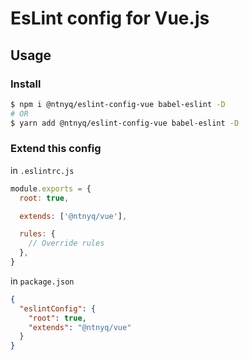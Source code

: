 # EsLint config for Vue.js

## Usage

### Install

```bash
$ npm i @ntnyq/eslint-config-vue babel-eslint -D
# OR
$ yarn add @ntnyq/eslint-config-vue babel-eslint -D
```

### Extend this config

in `.eslintrc.js`

```js
module.exports = {
  root: true,

  extends: ['@ntnyq/vue'],

  rules: {
    // Override rules
  },
}
```

in `package.json`

```json
{
  "eslintConfig": {
    "root": true,
    "extends": "@ntnyq/vue"
  }
}
```
